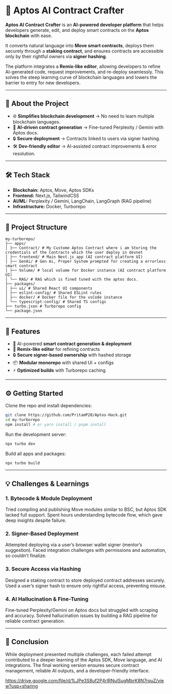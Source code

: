 # 🤖 Aptos AI Contract Crafter

**Aptos AI Contract Crafter** is an **AI-powered developer platform** that helps developers generate, edit, and deploy smart contracts on the **Aptos blockchain** with ease.

It converts natural language into **Move smart contracts**, deploys them securely through a **staking contract**, and ensures contracts are accessible only by their rightful owners via **signer hashing**.

The platform integrates a **Remix-like editor**, allowing developers to refine AI-generated code, request improvements, and re-deploy seamlessly. This solves the steep learning curve of blockchain languages and lowers the barrier to entry for new developers.

-----

## 📖 About the Project

  - 🌐 **Simplifies blockchain development** → No need to learn multiple blockchain languages.
  - 🤖 **AI-driven contract generation** → Fine-tuned Perplexity / Gemini with Aptos docs.
  - 🔒 **Secure deployment** → Contracts linked to users via signer hashing.
  - 🛠 **Dev-friendly editor** → AI-assisted contract improvements & error resolution.

-----

## 🛠 Tech Stack

  - **Blockchain:** Aptos, Move, Aptos SDKs
  - **Frontend:** Next.js, TailwindCSS
  - **AI/ML:** Perplexity / Gemini, LangChain, LangGraph (RAG pipeline)
  - **Infrastructure:** Docker, Turborepo

-----

## 📂 Project Structure

```
my-turborepo/
├── apps/
│ ├── Contract/ # My Custome Aptos Contract where i am Storing the credentials of the Contracts which the user deploy in devnet
│ ├── frontend/ # Main Next.js app (AI contract platform UI)
│ ├── GenAi/ # Gen Ai, Proper System prompted for creating a errorless smart contract
│ ├── Volume/ # local volume for Docker instance (AI contract platform UI)
│ └── RAG/ # RAG which is fined tuned with the aptos docs.
├── packages/
│ ├── ui/ # Shared React UI components
│ ├── eslint-config/ # Shared ESLint rules
│ ├── docker/ # Docker file for the vsCode instance
│ └── typescript-config/ # Shared TS configs
├── turbo.json # Turborepo config
└── package.json
```

-----

## 🚀 Features

  - 📝 AI-powered **smart contract generation & deployment**
  - 🔧 **Remix-like editor** for refining contracts
  - 🔒 **Secure signer-based ownership** with hashed storage
  - 📦 **Modular monorepo** with shared UI + configs
  - ⚡ **Optimized builds** with Turborepo caching

-----

## ⚙️ Getting Started

Clone the repo and install dependencies:

```sh
git clone https://github.com/PritamP20/Aptos-Hack.git
cd my-turborepo
npm install # or yarn install / pnpm install
```

Run the development server:

```sh
npx turbo dev
```

Build all apps and packages:

```sh
npx turbo build
```

-----

## 💡 Challenges & Learnings

### 1\. Bytecode & Module Deployment

Tried compiling and publishing Move modules similar to BSC, but Aptos SDK lacked full support.
Spent hours understanding bytecode flow, which gave deep insights despite failure.

### 2\. Signer-Based Deployment

Attempted deploying via a user’s browser wallet signer (mentor’s suggestion).
Faced integration challenges with permissions and automation, so couldn’t finalize.

### 3\. Secure Access via Hashing

Designed a staking contract to store deployed contract addresses securely.
Used a user’s signer hash to ensure only rightful access, preventing misuse.

### 4\. AI Hallucination & Fine-Tuning

Fine-tuned Perplexity/Gemini on Aptos docs but struggled with scraping and accuracy.
Solved hallucination issues by building a RAG pipeline for reliable contract generation.

-----

## 📌 Conclusion

While deployment presented multiple challenges, each failed attempt contributed to a deeper learning of the Aptos SDK, Move language, and AI integrations. The final working version ensures secure contract management, reliable AI outputs, and a developer-friendly interface.

https://drive.google.com/file/d/1LJPe3S8uf2P4rlRNulSugMbrK8N7rquZ/view?usp=sharing